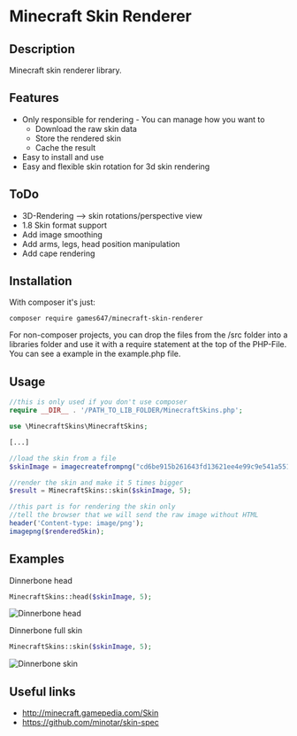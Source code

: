 # Minecraft Skin Renderer

## Description

Minecraft skin renderer library.

## Features

* Only responsible for rendering - You can manage how you want to
    * Download the raw skin data
    * Store the rendered skin
    * Cache the result
* Easy to install and use
* Easy and flexible skin rotation for 3d skin rendering

## ToDo

* 3D-Rendering --> skin rotations/perspective view
* 1.8 Skin format support
* Add image smoothing
* Add arms, legs, head position manipulation
* Add cape rendering

## Installation

With composer it's just:

    composer require games647/minecraft-skin-renderer

For non-composer projects, you can drop the files from the /src folder into a libraries folder and use it with a
require statement at the top of the PHP-File. You can see a example in the example.php file.

## Usage

```PHP
//this is only used if you don't use composer
require __DIR__ . '/PATH_TO_LIB_FOLDER/MinecraftSkins.php';

use \MinecraftSkins\MinecraftSkins;

[...]

//load the skin from a file
$skinImage = imagecreatefrompng("cd6be915b261643fd13621ee4e99c9e541a551d80272687a3b56183b981fb9a.png");

//render the skin and make it 5 times bigger
$result = MinecraftSkins::skin($skinImage, 5);

//this part is for rendering the skin only
//tell the browser that we will send the raw image without HTML
header('Content-type: image/png');
imagepng($renderedSkin);
```

## Examples

Dinnerbone head
```PHP
MinecraftSkins::head($skinImage, 5);
```
![Dinnerbone head](http://i.imgur.com/di5eMd6.png)

Dinnerbone full skin
```PHP
MinecraftSkins::skin($skinImage, 5);
```
![Dinnerbone skin](http://i.imgur.com/g1QQCXP.png)

## Useful links

* http://minecraft.gamepedia.com/Skin
* https://github.com/minotar/skin-spec
